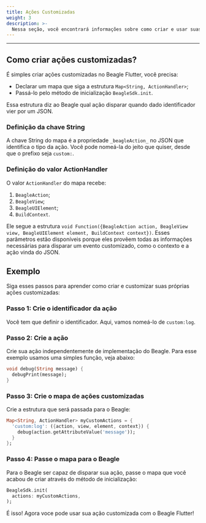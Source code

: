 ```yaml
---
title: Ações Customizadas
weight: 3
description: >-
  Nessa seção, você encontrará informações sobre como criar e usar suas próprias ações no Beagle Flutter.
---
```


---

## Como criar ações customizadas?
É simples criar ações customizadas no Beagle Flutter, você precisa:
- Declarar um mapa que siga a estrutura `Map<String, ActionHandler>`;
- Passá-lo pelo método de inicialização `BeagleSdk.init`.

Essa estrutura diz ao Beagle qual ação disparar quando dado identificador vier por um JSON.

### Definição da chave String
A chave String do mapa é a propriedade `_beagleAction_` no JSON que identifica o tipo da ação. Você pode nomeá-la do jeito que quiser, desde que o prefixo seja ​​`custom:`. 

### Definição do valor ActionHandler
O valor `ActionHandler` do mapa recebe:
1. `BeagleAction`;
2. `BeagleView`;
3. `BeagleUIElement`;
4. `BuildContext`.

Ele segue a estrutura `void Function({BeagleAction action, BeagleView view, BeagleUIElement element, BuildContext context})`. Esses parâmetros estão disponíveis porque eles provêem todas as informações necessárias para disparar um evento customizado, como o contexto e a ação vinda do JSON.

## Exemplo
Siga esses passos para aprender como criar e customizar suas próprias ações customizadas:

### Passo 1: Crie o identificador da ação
Você tem que definir o identificador. Aqui, vamos nomeá-lo de `custom:log`.

### Passo 2: Crie a ação
Crie sua ação independentemente de implementação do Beagle. Para esse exemplo usamos uma simples função, veja abaixo:
```dart
void debug(String message) {
  debugPrint(message);
}
```

### Passo 3: Crie o mapa de ações customizadas
Crie a estrutura que será passada para o Beagle:
```dart
Map<String, ActionHandler> myCustomActions = {
  'custom:log': ({action, view, element, context}) {
    debug(action.getAttributeValue('message'));
  }
};
```

### Passo 4: Passe o mapa para o Beagle
Para o Beagle ser capaz de disparar sua ação, passe o mapa que você acabou de criar através do método de inicialização:
```dart
BeagleSdk.init(
  actions: myCustomActions,
);
```

É isso! Agora voce pode usar sua ação customizada com o Beagle Flutter!
